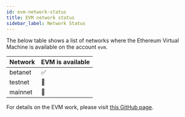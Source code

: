 ```yaml
---
id: evm-network-status
title: EVM network status
sidebar_label: Network Status
---
```


The below table shows a list of networks where the Ethereum Virtual Machine is available on the account `evm`.

| Network | EVM is available |
| ------- | ---------------- |
| betanet | ✅               |
| testnet | 🚫               |
| mainnet | 🚫               |

For details on the EVM work, please visit <a href="https://github.com/orgs/near/projects?query=is%3Aopen+evm" target="_blank">this GitHub page</a>.
